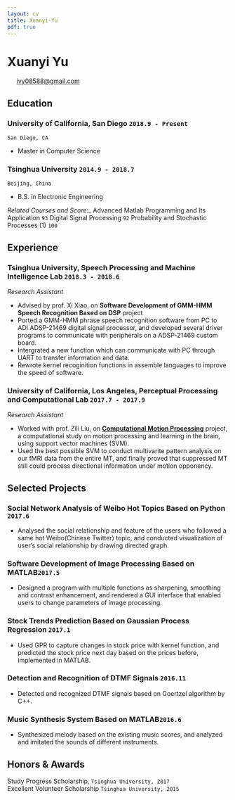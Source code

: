 ```yaml
---
layout: cv
title: Xuanyi-Yu
pdf: true
---
```

# Xuanyi __Yu__

<i class="fi-mail" style="margin-left:1em"></i>
<a href="ivy08588@gmail.com" style="margin-left:0.5em">ivy08588@gmail.com</a>
</div>

## Education

### __University of California, San Diego__ `2018.9 - Present`
```
San Diego, CA
```
- Master in Computer Science

### __Tsinghua University__ `2014.9 - 2018.7`
```
Beijing, China
```
- B.S. in Electronic Engineering

_Related Courses and Score:__
Advanced Matlab Programming and Its Application `93`
Digital Signal Processing `92`
Probability and Stochastic Processes (1) `100`

## Experience

### __Tsinghua University, Speech Processing and Machine Intelligence Lab__  `2018.3 - 2018.6`
_Research Assistant_<br>
- Advised by prof. Xi Xiao, on __Software Development of GMM-HMM Speech Recognition Based on DSP__ project
- Ported a GMM-HMM phrase speech recognition software from PC to ADI ADSP-21469 digital signal processor, and developed several driver programs to communicate with peripherals on a ADSP-21469 custom board.
- Intergrated a new function which can communicate with PC through UART to transfer information and data.
- Rewrote kernel recoginition functions in assemble languages to improve the speed of software.

### __University of California, Los Angeles, Perceptual Processing and Computational Lab__ `2017.7 - 2017.9`
_Research Assistant_<br>
- Worked with prof. Zili Liu, on __[Computational Motion Processing](https://zililab.psych.ucla.edu/research/computational-motion-processing/)__ project, a computational study on motion processing and learning in the brain, using support vector machines (SVM). 
- Used the best possible SVM to conduct multivarite pattern analysis on our fMRI data from the entire MT, and finally proved that suppressed MT still could process directional information under motion opponency.


## Selected Projects

### Social Network Analysis of Weibo Hot Topics Based on Python `2017.6`
- Analysed the social relationship and feature of the users who followed a same hot Weibo(Chinese Twitter) topic, and conducted visualization of user’s social relationship by drawing directed graph.

### Software Development of Image Processing Based on MATLAB`2017.5`
-	Designed a program with multiple functions as sharpening, smoothing and contrast enhancement, and rendered a GUI interface that enabled users to change parameters of image processing.

### Stock Trends Prediction Based on Gaussian Process Regression `2017.1`
- Used GPR to capture changes in stock price with kernel function, and predicted the stock price next day based on the prices before, implemented in MATLAB.

### Detection and Recognition of DTMF Signals `2016.11`
-	Detected and recognized DTMF signals based on Goertzel algorithm by C++.

### Music Synthesis System Based on MATLAB`2016.6`
- Synthesized melody based on the existing music scores, and analyzed and imitated the sounds of different instruments.

## Honors & Awards

Study Progress Scholarship,  `Tsinghua University, 2017` <br>
Excellent Volunteer Scholarship `Tsinghua University, 2015` <br>


<!-- ### Footer

Last updated: May 2013 -->
